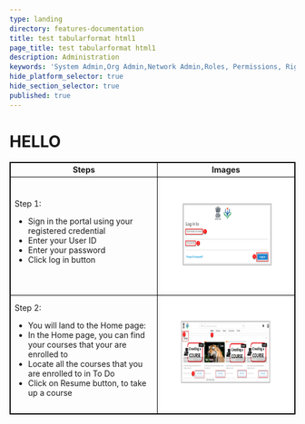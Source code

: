 ```yaml
---
type: landing
directory: features-documentation
title: test tabularformat html1
page_title: test tabularformat html1
description: Administration
keywords: 'System Admin,Org Admin,Network Admin,Roles, Permissions, Rights'
hide_platform_selector: true
hide_section_selector: true
published: true
---
```


<html>
<style>
table, th, td {
    border: 1px solid black;
    border-collapse: collapse;
}
</style>
<body>
<H1>HELLO</H1>
<p>

<table>
  <tr>
    <th>Steps</th>
    <th>Images</th>
  </tr>
  <tr>
    <td>Step 1: 
    	<ul>
    		<li> Sign in the portal using your registered credential</li>
    		<li> Enter your User ID</li>
   			<li> Enter your password</li>
    		<li> Click log in button</li>
    	</ul>
    </td>
    <td> <img src="/pages/features-documentation/images/login1.png" width="500" height="200">       
    </td>
  </tr>
  <tr>
    <td>Step 2: 
    	<ul>
        	<li> You will land to the Home page: </li>
            <li> In the Home page, you can find your courses that your are enrolled to  </li>
            <li> Locate all the courses that you are enrolled to in To Do  </li>
            <li> Click on Resume button, to take up a course </li>
         </ul>
    </td>
    <td><img src="/pages/features-documentation/images/workspace2.png" width="500" height="200"> 
    </td>
  </tr>
</table>
</p>
</body>
</html>
